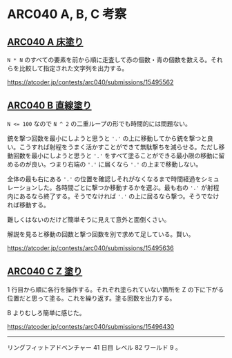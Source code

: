 # ARC040 A, B, C 考察

## [ARC040 A 床塗り](https://atcoder.jp/contests/arc040/tasks/arc040_a)

`N * N` のすべての要素を前から順に走査して赤の個数・青の個数を数える。それらを比較して指定された文字列を出力する。

<https://atcoder.jp/contests/arc040/submissions/15495562>

## [ARC040 B 直線塗り](https://atcoder.jp/contests/arc040/tasks/arc040_b)

`N <= 100` なので `N ^ 2` の二重ループの形でも時間的には問題ない。

銃を撃つ回数を最小にしようと思うと `'.'` の上に移動してから銃を撃つと良い。こうすれば射程をうまく活かすことができて無駄撃ちを減らせる。ただし移動回数を最小にしようと思うと `'.'` をすべて塗ることができる最小限の移動に留めるのが良い。つまり右端の `'.'` に届くなら `'.'` の上まで移動しない。

全体の最も右にある `'.'` の位置を確認しそれがなくなるまで時間経過をシミュレーションした。各時間ごとに撃つか移動するかを選ぶ。最も右の `'.'` が射程内にあるなら終了する。そうでなければ `'.'` の上に居るなら撃つ。そうでなければ移動する。

難しくはないのだけど簡単そうに見えて意外と面倒くさい。

解説を見ると移動の回数と撃つ回数を別で求めて足している。賢い。

<https://atcoder.jp/contests/arc040/submissions/15495636>

## [ARC040 C Z 塗り](https://atcoder.jp/contests/arc040/tasks/arc040_c)

1 行目から順に各行を操作する。それぞれ塗られていない箇所を Z の下に下がる位置だと思って塗る。これを繰り返す。塗る回数を出力する。

B よりむしろ簡単に感じた。

<https://atcoder.jp/contests/arc040/submissions/15496430>

---

リングフィットアドベンチャー 41 日目 レベル 82 ワールド 9 。
